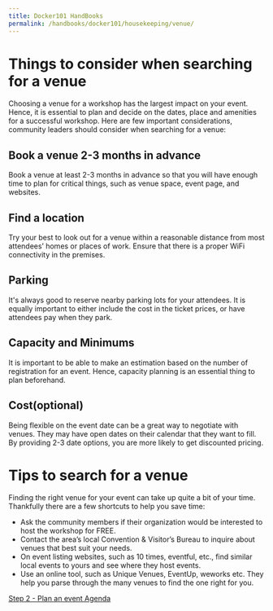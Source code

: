 ```yaml
---
title: Docker101 HandBooks
permalink: /handbooks/docker101/housekeeping/venue/
---
```


# Things to consider when searching for a venue

Choosing a venue for a workshop has the largest impact on your event. Hence, it is essential to plan and decide on the dates, place and amenities for a successful workshop. Here are few important considerations, community leaders should consider when searching for a venue:



##  Book a venue 2-3 months in advance

Book a venue at least 2-3 months in advance so that you will have enough time to plan for critical things, such as venue space, event page, and websites.


## Find a location

Try your best to look out for a venue within a reasonable distance from most attendees’ homes or places of work. Ensure that there is a proper WiFi connectivity in the premises.

## Parking

It's always good to reserve nearby parking lots for your attendees. It is equally important to either include the cost in the ticket prices, or have attendees pay when they park.

## Capacity and Minimums

It is important to be able to make an estimation based on the number of registration for an event. Hence, capacity planning is an essential thing to plan beforehand.

## Cost(optional)

Being flexible on the event date can be a great way to negotiate with venues. They may have open dates on their calendar that they want to fill. By providing 2-3 date options, you are more likely to get discounted pricing.


# Tips to search for a venue

Finding the right venue for your event can take up quite a bit of your time. Thankfully there are a few shortcuts to help you save time:

- Ask the community members if their organization would be interested to host the workshop for FREE.
- Contact the area’s local Convention & Visitor’s Bureau to inquire about venues that best suit your needs.
- On event listing websites, such as 10 times, eventful, etc., find similar local events to yours and see where they host events.
- Use an online tool, such as Unique Venues, EventUp, weworks etc. They help you parse through the many venues to find the one right for you.


[Step 2 - Plan an event Agenda](../plan-an-event-agenda/)

